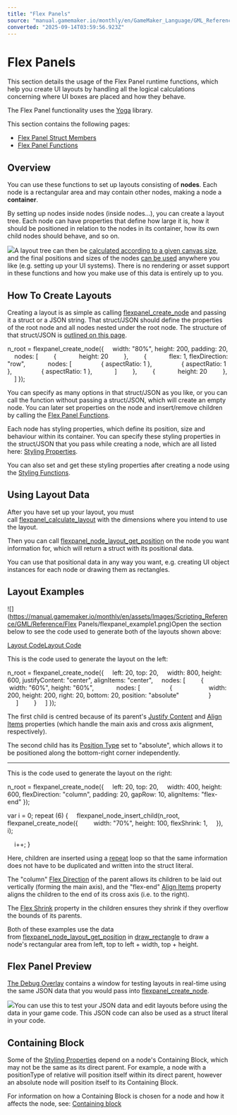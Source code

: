 ```yaml
---
title: "Flex Panels"
source: "manual.gamemaker.io/monthly/en/GameMaker_Language/GML_Reference/Flex_Panels/Flex_Panels.htm"
converted: "2025-09-14T03:59:56.923Z"
---
```


# Flex Panels

This section details the usage of the Flex Panel runtime functions, which help you create UI layouts by handling all the logical calculations concerning where UI boxes are placed and how they behave.

The Flex Panel functionality uses the [Yoga](https://yogalayout.dev) library.

This section contains the following pages:

-   [Flex Panel Struct Members](Flex_Panels_Styling.md)
-   [Flex Panel Functions](Function_Reference/section_index.md)

## Overview

You can use these functions to set up layouts consisting of **nodes**. Each node is a rectangular area and may contain other nodes, making a node a **container**.

By setting up nodes inside nodes (inside nodes...), you can create a layout tree. Each node can have properties that define how large it is, how it should be positioned in relation to the nodes in its container, how its own child nodes should behave, and so on.

![](../../../assets/Images/Scripting_Reference/GML/Reference/Flex%20Panels/flexpanel_overview.png)A layout tree can then be [calculated according to a given canvas size](../../../../../../GameMaker_Language/GML_Reference/Flex_Panels/Function_Reference/flexpanel_calculate_layout.md), and the final positions and sizes of the nodes [can be used](Function_Reference/flexpanel_node_layout_get_position.md) anywhere you like (e.g. setting up your UI systems). There is no rendering or asset support in these functions and how you make use of this data is entirely up to you.

## How To Create Layouts

Creating a layout is as simple as calling [flexpanel\_create\_node](Function_Reference/flexpanel_create_node.md) and passing it a struct or a JSON string. That struct/JSON should define the properties of the root node and all nodes nested under the root node. The structure of that struct/JSON is [outlined on this page](Flex_Panels_Styling.md).

n\_root = flexpanel\_create\_node({
    width: "80%", height: 200, padding: 20,
    nodes: \[
        {
            height: 20
        },
        {
            flex: 1, flexDirection: "row",
            nodes: \[
                { aspectRatio: 1 },
                { aspectRatio: 1 },
                { aspectRatio: 1 },
            \]
        },
        {
            height: 20
        },
    \]
});

You can specify as many options in that struct/JSON as you like, or you can call the function without passing a struct/JSON, which will create an empty node. You can later set properties on the node and insert/remove children by calling the [Flex Panel Functions](Function_Reference/section_index.md).

Each node has styling properties, which define its position, size and behaviour within its container. You can specify these styling properties in the struct/JSON that you pass while creating a node, which are all listed here: [Styling Properties](Flex_Panels_Styling.htm#h20).

You can also set and get these styling properties after creating a node using the [Styling Functions](Function_Reference/Styling_Functions/section_index.md).

## Using Layout Data

After you have set up your layout, you must call [flexpanel\_calculate\_layout](../../../../../../GameMaker_Language/GML_Reference/Flex_Panels/Function_Reference/flexpanel_calculate_layout.md) with the dimensions where you intend to use the layout.

Then you can call [flexpanel\_node\_layout\_get\_position](Function_Reference/flexpanel_node_layout_get_position.md) on the node you want information for, which will return a struct with its positional data.

You can use that positional data in any way you want, e.g. creating UI object instances for each node or drawing them as rectangles.

## Layout Examples

![](https://manual.gamemaker.io/monthly/en/assets/Images/Scripting_Reference/GML/Reference/Flex Panels/flexpanel_example1.png)Open the section below to see the code used to generate both of the layouts shown above:

[Layout CodeLayout Code](Flex_Panels.htm#)

This is the code used to generate the layout on the left:

n\_root = flexpanel\_create\_node({
    left: 20, top: 20,
    width: 800, height: 600, justifyContent: "center", alignItems: "center",
    nodes: \[
        {
            width: "60%", height: "60%",
            nodes: \[
                {
                    width: 200, height: 200, right: 20, bottom: 20, position: "absolute"
                }
            \]
        }
    \]
});

The first child is centred because of its parent's [Justify Content](Flex_Panels_Styling.htm#h13) and [Align Items](Flex_Panels_Styling.htm#h1) properties (which handle the main axis and cross axis alignment, respectively).

The second child has its [Position Type](Flex_Panels_Styling.htm#h17) set to "absolute", which allows it to be positioned along the bottom-right corner independently.

---

This is the code used to generate the layout on the right:

n\_root = flexpanel\_create\_node({
    left: 20, top: 20,
    width: 400, height: 600, flexDirection: "column", padding: 20, gapRow: 10, alignItems: "flex-end"
});

var i = 0; repeat (6)
{
    flexpanel\_node\_insert\_child(n\_root, flexpanel\_create\_node({
        width: "70%", height: 100, flexShrink: 1,
    }), i);

    i++;
}

Here, children are inserted using a [repeat](../../GML_Overview/Language_Features/repeat.md) loop so that the same information does not have to be duplicated and written into the struct literal.

The "column" [Flex Direction](Flex_Panels_Styling.htm#h8) of the parent allows its children to be laid out vertically (forming the main axis), and the "flex-end" [Align Items](Flex_Panels_Styling.htm#h1) property aligns the children to the end of its cross axis (i.e. to the right).

The [Flex Shrink](Flex_Panels_Styling.htm#h10) property in the children ensures they shrink if they overflow the bounds of its parents.

Both of these examples use the data from [flexpanel\_node\_layout\_get\_position](Function_Reference/flexpanel_node_layout_get_position.md) in [draw\_rectangle](../Drawing/Basic_Forms/draw_rectangle.md) to draw a node's rectangular area from left, top to left + width, top + height.

## Flex Panel Preview

[The Debug Overlay](../Debugging/The_Debug_Overlay.md) contains a window for testing layouts in real-time using the same JSON data that you would pass into [flexpanel\_create\_node](Function_Reference/flexpanel_create_node.md).

![](../../../assets/Images/Scripting_Reference/GML/Reference/Debug/debug_overlay_flexpanel.png)You can use this to test your JSON data and edit layouts before using the data in your game code. This JSON code can also be used as a struct literal in your code.

## Containing Block

Some of the [Styling Properties](Flex_Panels_Styling.htm#h20) depend on a node's Containing Block, which may not be the same as its direct parent. For example, a node with a positionType of relative will position itself within its direct parent, however an absolute node will position itself to its Containing Block.

For information on how a Containing Block is chosen for a node and how it affects the node, see: [Containing block](https://www.yogalayout.dev/docs/advanced/containing-block)
